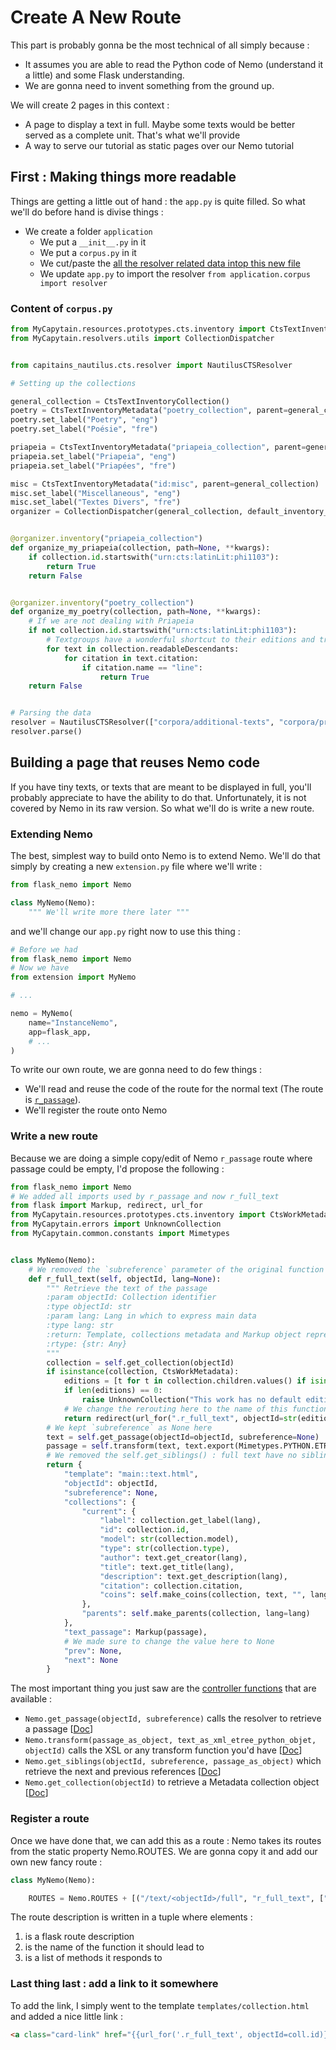Create A New Route
===

This part is probably gonna be the most technical of all simply because :
- It assumes you are able to read the Python code of Nemo (understand it a little) and some Flask understanding.
- We are gonna need to invent something from the ground up.

We will create 2 pages in this context :
- A page to display a text in full. Maybe some texts would be better served as a complete unit. That's what we'll provide
- A way to serve our tutorial as static pages over our Nemo tutorial

## First : Making things more readable

Things are getting a little out of hand : the `app.py` is quite filled. So what we'll do before hand is divise things :
- We create a folder `application`
	- We put a `__init__.py` in it
	- We put a `corpus.py` in it
	- We cut/paste the [all the resolver related data intop this new file](#content-of-corpus.py)
	- We update `app.py` to import the resolver `from application.corpus import resolver`

### Content of `corpus.py`

```python
from MyCapytain.resources.prototypes.cts.inventory import CtsTextInventoryCollection, CtsTextInventoryMetadata
from MyCapytain.resolvers.utils import CollectionDispatcher


from capitains_nautilus.cts.resolver import NautilusCTSResolver

# Setting up the collections

general_collection = CtsTextInventoryCollection()
poetry = CtsTextInventoryMetadata("poetry_collection", parent=general_collection)
poetry.set_label("Poetry", "eng")
poetry.set_label("Poésie", "fre")

priapeia = CtsTextInventoryMetadata("priapeia_collection", parent=general_collection)
priapeia.set_label("Priapeia", "eng")
priapeia.set_label("Priapées", "fre")

misc = CtsTextInventoryMetadata("id:misc", parent=general_collection)
misc.set_label("Miscellaneous", "eng")
misc.set_label("Textes Divers", "fre")
organizer = CollectionDispatcher(general_collection, default_inventory_name="id:misc")


@organizer.inventory("priapeia_collection")
def organize_my_priapeia(collection, path=None, **kwargs):
    if collection.id.startswith("urn:cts:latinLit:phi1103"):
        return True
    return False


@organizer.inventory("poetry_collection")
def organize_my_poetry(collection, path=None, **kwargs):
    # If we are not dealing with Priapeia
    if not collection.id.startswith("urn:cts:latinLit:phi1103"):
        # Textgroups have a wonderful shortcut to their editions and translations : .readableDescendants
        for text in collection.readableDescendants:
            for citation in text.citation:
                if citation.name == "line":
                    return True
    return False


# Parsing the data
resolver = NautilusCTSResolver(["corpora/additional-texts", "corpora/priapeia"], dispatcher=organizer)
resolver.parse()
``` 

## Building a page that reuses Nemo code

If you have tiny texts, or texts that are meant to be displayed in full, you'll probably appreciate to have the ability to do that. Unfortunately, it is not covered by Nemo in its raw version. So what we'll do is write a new route.

### Extending Nemo

The best, simplest way to build onto Nemo is to extend Nemo. We'll do that simply by creating a new `extension.py` file where we'll write :

```python
from flask_nemo import Nemo

class MyNemo(Nemo):
    """ We'll write more there later """
```

and we'll change our `app.py` right now to use this thing :

```python
# Before we had
from flask_nemo import Nemo
# Now we have
from extension import MyNemo

# ...

nemo = MyNemo(
    name="InstanceNemo",
    app=flask_app,
    # ...
)
```

To write our own route, we are gonna need to do few things :
- We'll read and reuse the code of the route for the normal text (The route is [`r_passage`](https://github.com/Capitains/flask-capitains-nemo/blob/c40a98ed09244dc1d1638b9078cc67f5d7f672fb/flask_nemo/__init__.py#L624-L666)).
- We'll register the route onto Nemo

### Write a new route

Because we are doing a simple copy/edit of Nemo `r_passage` route where passage could be empty, I'd propose the following :

```python
from flask_nemo import Nemo
# We added all imports used by r_passage and now r_full_text
from flask import Markup, redirect, url_for
from MyCapytain.resources.prototypes.cts.inventory import CtsWorkMetadata, CtsEditionMetadata
from MyCapytain.errors import UnknownCollection
from MyCapytain.common.constants import Mimetypes


class MyNemo(Nemo):
    # We removed the `subreference` parameter of the original function
    def r_full_text(self, objectId, lang=None):
        """ Retrieve the text of the passage
        :param objectId: Collection identifier
        :type objectId: str
        :param lang: Lang in which to express main data
        :type lang: str
        :return: Template, collections metadata and Markup object representing the text
        :rtype: {str: Any}
        """
        collection = self.get_collection(objectId)
        if isinstance(collection, CtsWorkMetadata):
            editions = [t for t in collection.children.values() if isinstance(t, CtsEditionMetadata)]
            if len(editions) == 0:
                raise UnknownCollection("This work has no default edition")
            # We change the rerouting here to the name of this function
            return redirect(url_for(".r_full_text", objectId=str(editions[0].id)))
        # We kept `subreference` as None here
        text = self.get_passage(objectId=objectId, subreference=None)
        passage = self.transform(text, text.export(Mimetypes.PYTHON.ETREE), objectId)
        # We removed the self.get_siblings() : full text have no siblings !
        return {
            "template": "main::text.html",
            "objectId": objectId,
            "subreference": None,
            "collections": {
                "current": {
                    "label": collection.get_label(lang),
                    "id": collection.id,
                    "model": str(collection.model),
                    "type": str(collection.type),
                    "author": text.get_creator(lang),
                    "title": text.get_title(lang),
                    "description": text.get_description(lang),
                    "citation": collection.citation,
                    "coins": self.make_coins(collection, text, "", lang=lang)
                },
                "parents": self.make_parents(collection, lang=lang)
            },
            "text_passage": Markup(passage),
            # We made sure to change the value here to None
            "prev": None,
            "next": None
        }
```

The most important thing you just saw are the [controller functions](http://flask-capitains-nemo.readthedocs.io/en/latest/Nemo.api.html#controller) that are available :
- `Nemo.get_passage(objectId, subreference)` calls the resolver to retrieve a passage [[Doc](http://flask-capitains-nemo.readthedocs.io/en/latest/Nemo.api.html#flask_nemo.Nemo.get_passage)]
- `Nemo.transform(passage_as_object, text_as_xml_etree_python_objet, objectId)` calls the XSL or any transform function you'd have [[Doc](http://flask-capitains-nemo.readthedocs.io/en/latest/Nemo.api.html#flask_nemo.Nemo.transform)]
- `Nemo.get_siblings(objectId, subreference, passage_as_object)` which retrieve the next and previous references [[Doc](http://flask-capitains-nemo.readthedocs.io/en/latest/Nemo.api.html#flask_nemo.Nemo.get_siblings)]
- `Nemo.get_collection(objectId)` to retrieve a Metadata collection object [[Doc](http://flask-capitains-nemo.readthedocs.io/en/latest/Nemo.api.html#flask_nemo.Nemo.get_collection)]


### Register a route

Once we have done that, we can add this as a route : Nemo takes its routes from the static property Nemo.ROUTES. We are gonna copy it and add our own new fancy route :

```python
class MyNemo(Nemo):

    ROUTES = Nemo.ROUTES + [("/text/<objectId>/full", "r_full_text", ["GET"])]
```

The route description is written in a tuple where elements :
1. is a flask route description
2. is the name of the function it should lead to
3. is a list of methods it responds to

### Last thing last : add a link to it somewhere

To add the link, I simply went to the template `templates/collection.html` and added a nice little link :

```html
<a class="card-link" href="{{url_for('.r_full_text', objectId=coll.id)}}">Full Text</a>
```